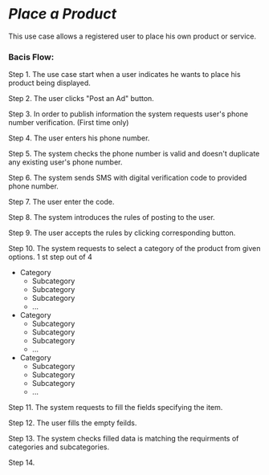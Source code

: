 # _Place a Product_

  This use case allows a registered user to place his own product or service.

### Bacis Flow:

  Step 1. The use case start when a user indicates he wants to place his product being displayed. 
  
  Step 2. The user clicks "Post an Ad" button.
  
  Step 3. In order to publish information the system requests user's phone number verification. (First time only)
  
  Step 4. The user enters his phone number.
  
  Step 5. The system checks the phone number is valid and doesn't duplicate any existing user's phone number.
  
  Step 6. The system sends SMS with digital verification code to provided phone number.
  
  Step 7. The user enter the code.
  
  Step 8. The system introduces the rules of posting to the user.
  
  Step 9. The user accepts the rules by clicking corresponding button.
  
  Step 10. The system requests to select a category of the product from given options. 1 st step out of 4
    
   * Category 
      * Subcategory 
      * Subcategory
      * Subcategory 
      * ... 
   * Category 
      * Subcategory 
      * Subcategory
      * Subcategory
      *  ...
   * Category 
      * Subcategory
      * Subcategory
      * Subcategory
      * ...
  
  Step 11. The system requests to fill the fields specifying the item.
  
  Step 12. The user fills the empty feilds.
  
  Step 13. The system checks filled data is matching the requirments of categories and subcategories.
  
  Step 14. 

